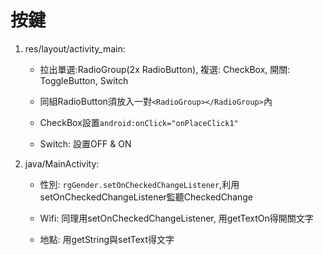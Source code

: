 # 按鍵

1. res/layout/activity_main:

	- 拉出單選:RadioGroup(2x RadioButton), 複選: CheckBox, 開關: ToggleButton, Switch

	- 同組RadioButton須放入一對`<RadioGroup></RadioGroup>`內

	- CheckBox設置`android:onClick="onPlaceClick1"`

	- Switch: 設置OFF & ON

2. java/MainActivity:

	- 性別: `rgGender.setOnCheckedChangeListener`,利用setOnCheckedChangeListener監聽CheckedChange

	- Wifi: 同理用setOnCheckedChangeListener, 用getTextOn得開關文字

	- 地點: 用getString與setText得文字

	